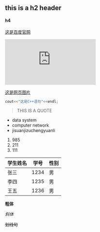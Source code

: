 ## this is a h2 header

#### h4

[这是百度官网](https://www.baidu.com/)

![查看另一个文件点击这里](https://github.com/NormanWhc/wuhaucong2118/blob/main/README.md)

[这是网页图片](https://img1.baidu.com/it/u=3669624608,2494558275&fm=26&fmt=auto&gp=0.jpg)

```C++
cout<<"这是C++语句"<<endl;
```

> THIS IS A QUOTE

- data system
- computer network
- jisuanjizuchengyuanli

1. 985
2. 211
3. 111

| 学生姓名 | 学号 | 性别 |
| -------- | ---- | ---- |
| 张三     | 1234 | 男   |
| 李四     | 1235 | 男   |
| 王五     | 1236 | 男   |


**粗体**

*斜体*

~~划线句~~
